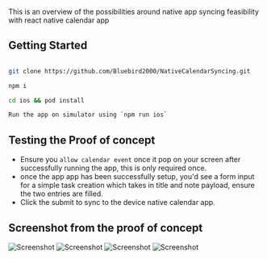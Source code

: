 This is an overview of the possibilities around native app syncing feasibility with react native calendar app

## Getting Started

```bash

git clone https://github.com/Bluebird2000/NativeCalendarSyncing.git

npm i

cd ios && pod install

Run the app on simulator using `npm run ios`

```

## Testing the Proof of concept

- Ensure you `allow calendar event` once it pop on your screen after successfully running the app, this is only required once.
- once the app app has been successfully setup, you'd see a form input for a simple task creation which takes in title and note payload, ensure the two entries are filled.
- Click the submit to sync to the device native calendar app.

## Screenshot from the proof of concept

![Screenshot](app/screenshot/entry.png)
![Screenshot](app/screenshot/created.png)
![Screenshot](app/screenshot/calendar.png)
![Screenshot](app/screenshot/calendarevent.png)
